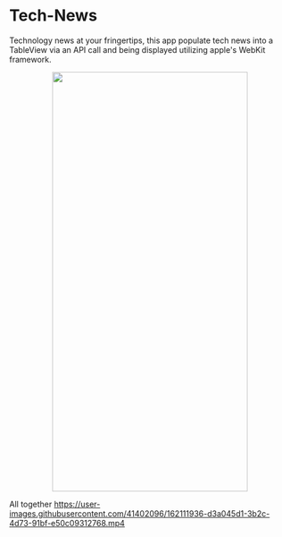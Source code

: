 # Tech-News

Technology news at your fringertips, this app populate tech news into a TableView via an API call and being displayed utilizing apple's WebKit framework.

<p align="center">
<img src="https://user-images.githubusercontent.com/41402096/162109780-3844314d-bc86-42ba-ad35-b9235e0d3f08.png" width="350" height="750" />

  All together
  https://user-images.githubusercontent.com/41402096/162111936-d3a045d1-3b2c-4d73-91bf-e50c09312768.mp4
